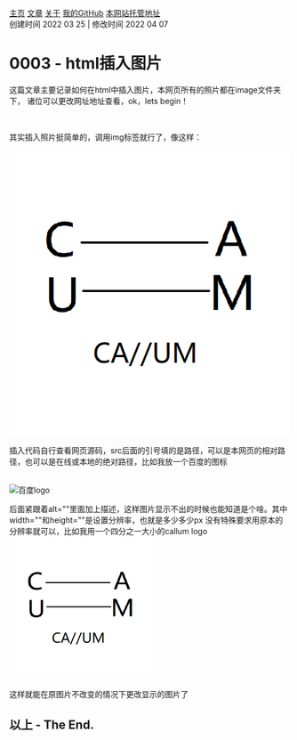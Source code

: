[主页](https://ganggangxiao.github.io/)
[文章](https://ganggangxiao.github.io/list/)
[关于](https://ganggangxiao.github.io/about/)
[我的GitHub](https://github.com/ganggangxiao/)
[本网站托管地址](https://github.com/ganggangxiao/ganggangxiao.github.io/)  
创建时间 2022 03 25 | 修改时间 2022 04 07

# **0003 - html插入图片**
<p>这篇文章主要记录如何在html中插入图片，本网页所有的照片都在image文件夹下，
诸位可以更改网址地址查看，ok，lets begin！</p><br />
<p>其实插入照片挺简单的，调用img标签就行了，像这样：</p>
<img src="image/Callum.png" width="512px" height="512px" alt="Callum徽标"><br>
<p>插入代码自行查看网页源码，src后面的引号填的是路径，可以是本网页的相对路径，也可以是在线或本地的绝对路径，比如我放一个百度的图标
</p><br>
<img src="https://www.baidu.com/img/flexible/logo/pc/result.png" alt="百度logo">
<p>后面紧跟着alt=""里面加上描述，这样图片显示不出的时候也能知道是个啥。其中width=""和height=""是设置分辨率，也就是多少多少px
没有特殊要求用原本的分辨率就可以，比如我用一个四分之一大小的callum logo
<br><img src="image/Callum.png" width="256px" height="256px" alt="Callum徽标四分之一">

这样就能在原图片不改变的情况下更改显示的图片了</p>	


## **以上 - The End.**